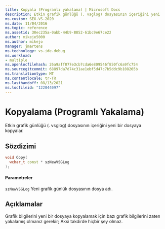 ```yaml
---
title: Kopyala (Programlı yakalama) | Microsoft Docs
description: Etkin grafik günlüğü (. vsglog) dosyasının içeriğini yeni bir dosyaya kopyalamak için VsgDbg sınıfının Copy yöntemini kullanın.
ms.custom: SEO-VS-2020
ms.date: 11/04/2016
ms.topic: reference
ms.assetid: 30ec235a-0abb-44b9-8852-61bc9e67ce22
author: mikejo5000
ms.author: mikejo
manager: jmartens
ms.technology: vs-ide-debug
ms.workload:
- multiple
ms.openlocfilehash: 26a9aff077e3cb7cda6e809546f850fc6a9fc754
ms.sourcegitcommit: 68897da7d74c31ae1ebf5d47c7b5ddc9b108265b
ms.translationtype: MT
ms.contentlocale: tr-TR
ms.lasthandoff: 08/13/2021
ms.locfileid: "122044097"
---
```

# <a name="copy-programmatic-capture"></a>Kopyalama (Programlı Yakalama)
Etkin grafik günlüğü (. vsglog) dosyasının içeriğini yeni bir dosyaya kopyalar.

## <a name="syntax"></a>Sözdizimi

```C++
void Copy(
  wchar_t const * szNewVSGLog
);
```

#### <a name="parameters"></a>Parametreler
 `szNewVSGLog` Yeni grafik günlük dosyasının dosya adı.

## <a name="remarks"></a>Açıklamalar
 Grafik bilgilerini yeni bir dosyaya kopyalamak için bazı grafik bilgilerini zaten yakalamış olmanız gerekir; Aksi takdirde hiçbir şey olmaz.